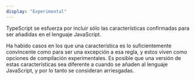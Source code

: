 ```yaml
---
display: "Experimental"
---
```


TypeScript se esfuerza por incluir sólo las características confirmadas para ser añadidas en el lenguaje JavaScript.

Ha habido casos en los que una característica es lo suficientemente convincente como para ser una excepción a esa regla, y estos viven como opciones de compilación experimentales.
Es posible que una versión de estas características sea diferente a cuando se añaden al lenguaje JavaScript, y por lo tanto se consideran arriesgadas.
